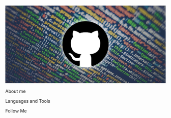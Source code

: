 ![Header](https://github.com/Vladimir-Grinko/Vladimir-Grinko/blob/main/assets/header.jpeg)

About me

Languages and Tools

Follow Me